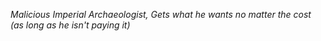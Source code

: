 *Malicious Imperial Archaeologist, Gets what he wants no matter the cost (as long as he isn't paying it)*